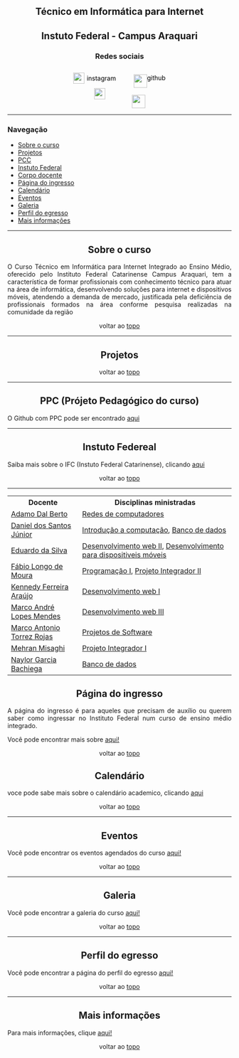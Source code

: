 <section id="topo">
<h1 style="text-align: center"> Técnico em Informática para Internet </h1>
<h2 style="text-align: center">Instuto Federal - Campus Araquari </h2>
<h3 style="text-align: center">Redes sociais</h3>

<div style="display: flex; justify-content: center; gap: 20px" >
     <a href="https://www.instagram.com/ifc.oficial.araquari/" style="text-decoration: none; color: black">
     <div style="display: flex; justify-content: center; align-items: center; gap: 5px">
        <img style="width: 25px; height: 25px" src="https://www.clipartmax.com/png/full/25-256843_instagram-logo-[new]-vector-eps-free-download-logo-instagram-logo-vector.png"></img>
    <p style="margin-top: 15px">instagram</p>
    </div> 
    <a/>
    <a href="https://github.com/tecinfoifc" style="text-decoration: none; color: black"><div style="display: flex; justify-content: center; align-items; ">
        <img src="https://pngimg.com/uploads/github/github_PNG40.png" style="width: 30px; height: 30px; margin-top: 15px"> 
       <p style="margin-top: 14px">github</p> 
    </div>
</a>
</div>



<div style="display: flex; justify-content: center; gap: 20px" >
     <a href="https://www.instagram.com/ifc.oficial.araquari/" style="text-decoration: none; color: black">
        <img style="width: 25px; height: 25px" src="https://www.clipartmax.com/png/full/25-256843_instagram-logo-[new]-vector-eps-free-download-logo-instagram-logo-vector.png">
    <a/>
    <a href="https://github.com/tecinfoifc" style="text-decoration: none; color: black"><div style="display: flex; justify-content: center; align-items; ">
        <img src="https://pngimg.com/uploads/github/github_PNG40.png" style="width: 30px; height: 30px; margin-top: 15px"> 
</a>
</div>

         
</section>
<hr>
<section id="nav">
<h3>Navegação</h3>
<nav>
<ul>
    <li>
        <a href="#about">Sobre o curso</a>
    </li>
    <li>
        <a href="#projetos">Projetos</a>
    </li>
    <li>
        <a href="#PPC">PCC</a>
    </li>
    <li>
        <a href="#IF">Instuto Federal</a>
    </li>
    <li>
        <a href="#corpodocente">Corpo docente</a>
    </li>
    <li>
        <a href="#ingresso">Página do ingresso</a>
    </li>
    <li>
        <a href="#calendario">Calendário</a>
    </li>
    <li>
        <a href="#eventos">Eventos</a>
    </li>
    <li>
        <a href="#galeria">Galeria</a>
    </li>
    <li>
        <a href="#egresso">Perfil do egresso</a>
    </li>
    <li>
        <a href="#info">Mais informações</a>
    </li>
</ul>
</nav>
</section>
<hr>
<section id="about">
    <h2 style="text-align: center">Sobre o curso</h2>
    <p style="text-align: justify">O Curso Técnico em Informática para Internet Integrado ao Ensino Médio, oferecido pelo Instituto Federal Catarinense Campus Araquari, tem a característica de formar profissionais com conhecimento técnico para atuar na área de informática, desenvolvendo soluções para internet e dispositivos móveis, atendendo a demanda de mercado, justificada pela deficiência de profissionais formados na área conforme pesquisa realizadas na comunidade da região</p>
<p style="text-align: center">voltar ao <a href="#topo">topo</a></p>
</section>
<hr>
<section id="projetos">
<h2 style="text-align: center">Projetos</h2>
<p style="text-align: center">voltar ao <a href="#topo">topo</a></p>
</section>
<hr>
<section id="PPC">
<h2 style="text-align: center">PPC (Prójeto Pedagógico do curso)</h2>
    <p>O Github com PPC pode ser encontrado <a href="./src/pages/PPC.md">aqui</a></p>
</section>
<hr>
<section id="IF">
<h2 style="text-align: center">Instuto Federeal</h2>
<p>Saiba mais sobre o IFC (Instuto Federal Catarinense), clicando <a href="./src/pages/IF.md">aqui</a> </p>
<p style="text-align: center">voltar ao <a href="#topo">topo</a></p>
</section>
<hr>
<section id="corpodocente">
    <table>
         <tr>
    <th>Docente</th>
    <th>Disciplinas ministradas</th>
  </tr>
    <tr>
    <td><a href="./src/pages/corpo-docente.md/#ADB"> Adamo Dal Berto</a></td>
    <td><a href="./src/pages/ementa.md/#RC">Redes de computadores</a></td>
  </tr>
    <tr>
    <td><a href="./src/pages/corpo-docente.md/#DSJ">Daniel dos Santos Júnior</a></td>
    <td><a href="./src/pages/ementa.md/#IC">Introdução a computação</a>, <a href="./src/pages/ementa.md/#BD">Banco de dados</a></td>
  </tr>
    <tr>
    <td><a href="./src/pages/corpo-docente.md/#ES">Eduardo da Silva</a></td>
    <td><a href="./src/pages/ementa.md/#DWII">Desenvolvimento web II</a>, <a href="./src/pages/ementa.md/#DDM">Desenvolvimento para dispositiveis móveis</a></td>
  </tr>
<tr>
    <td><a href="./src/pages/corpo-docente.md/#FLM">Fábio Longo de Moura</a></td>
    <td><a href="./src/pages/ementa.md/#PI">Programação I</a>, <a href="./src/pages/ementa.md/#PJII">Projeto Integrador II</a></td>
  </tr>
<tr>
    <td><a href="./src/pages/corpo-docente.md/#KFA">Kennedy Ferreira Araújo</a></td>
    <td><a href="./src/pages/ementa.md/#DWI">Desenvolvimento web I</a></td>
  </tr>
<tr>
    <td><a href="./src/pages/corpo-docente.md/#MALM">Marco André Lopes Mendes</a></td>
    <td><a href="./src/pages/ementa.md/#DWIII">Desenvolvimento web III</a></td>
  </tr>
<tr>
<tr>
    <td><a href="./src/pages/corpo-docente.md/#MATR">Marco Antonio Torrez Rojas</a></td>
    <td><a href="./src/pages/ementa.md/#PS">Projetos de Software</a></td>
  </tr>
<tr>
    <td><a href="./src/pages/corpo-docente.md/#MM">Mehran Misaghi</a></td>
    <td><a href="./src/pages/ementa.md/#PJI">Projeto Integrador I</a></td>
  </tr>
<tr>
    <td><a href="./src/pages/corpo-docente.md/#NB">Naylor Garcia Bachiega</a></td>
    <td><a href="./src/pages/ementa.md/#DB">Banco de dados</a></td>
  </tr>
    </table>
</section>
<section id="ingresso">
<h2 style="text-align: center">Página do ingresso</h2>
<p style="text-align: justify">A página do ingresso é para aqueles que precisam de auxílio ou querem saber como ingressar no Instituto Federal num curso de ensino médio integrado.</p>
<p style="text-align: justify">Você pode encontrar mais sobre <a href="./src/pages/ingresso.md">aqui!</a></p>
<p style="text-align: center">voltar ao <a href="#topo">topo</a></p>
</section>
<section id="calendario">
  <h2 style="text-align: center">Calendário</h2>
  <p style="text-align: justify">voce pode sabe mais sobre o calendário academico, clicando <a href="https://public.tableau.com/app/profile/ifc.proen/viz/CalendrioAcadmico2024/Calendrio?publish=yes">aqui</a></p>
  <p style="text-align: center">voltar ao <a href="#topo">topo</a></p>
</section>
<hr>
<section id="eventos">
<h2 style="text-align: center">Eventos</h2>
<p style="text-align: justify">Você pode encontrar os eventos agendados do curso <a href="./src/pages/eventos.md">aqui!</a></p>
<p style="text-align: center">voltar ao <a href="#topo">topo</a></p>
</section>
<hr>
<section id="galeria">
<h2 style="text-align: center">Galeria</h2>
<p style="text-align: justify">Você pode encontrar a galeria do curso <a href="./src/pages/galeria.md">aqui!</a></p>
<p style="text-align: center">voltar ao <a href="#topo">topo</a></p>
</section>
<hr>
<section id="egresso">
<h2 style="text-align: center">Perfil do egresso</h2>
<p style="text-align: justify">Você pode encontrar a página do perfil do egresso <a href="./src/pages/egresso.md">aqui!</a></p>
<p style="text-align: center">voltar ao <a href="#topo">topo</a></p>
</section>
<hr>
<section id="info">
<h2 style="text-align: center">Mais informações</h2>
<p style="text-align: justify">Para mais informações, clique <a href="./src/pages/informações.md">aqui!</a></p>
<p style="text-align: center">voltar ao <a href="#topo">topo</a></p>
</section>

